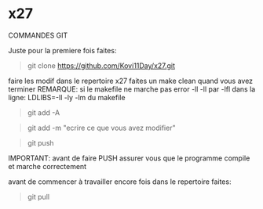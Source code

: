 # x27
COMMANDES GIT

Juste pour la premiere fois faites:
> git clone https://github.com/Kovi11Day/x27.git


faire les modif dans le repertoire x27
faites un make clean quand vous avez terminer
REMARQUE: si le makefile ne marche pas error -ll
-ll par -lfl dans la ligne: LDLIBS=-ll -ly -lm 
du makefile

>git add -A

>git add -m "ecrire ce que vous avez modifier"

>git push

IMPORTANT: avant de faire PUSH assurer vous que le programme compile et marche correctement

avant de commencer à travailler encore fois dans le repertoire faites:
>git pull
 
